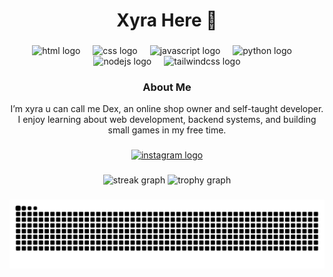 <h1 align="center">Xyra Here 👋</h1>

###

<div align="center">
  <img src="https://skillicons.dev/icons?i=html" height="60" alt="html logo" />
  <img width="12" />
  <img src="https://skillicons.dev/icons?i=css" height="60" alt="css logo" />
  <img width="12" />
  <img src="https://skillicons.dev/icons?i=js" height="60" alt="javascript logo" />
  <img width="12" />
  <img src="https://skillicons.dev/icons?i=python" height="60" alt="python logo" />
  <img width="12" />
  <img src="https://skillicons.dev/icons?i=nodejs" height="60" alt="nodejs logo" />
  <img width="12" />
  <img src="https://skillicons.dev/icons?i=tailwind" height="60" alt="tailwindcss logo" />
</div>

###

<h3 align="center">About Me</h3>

<p align="center">
  I’m xyra u can call me Dex, an online shop owner and self-taught developer.  
  I enjoy learning about web development, backend systems, and building small games in my free time.  
</p>

###

<div align="center">
  <a href="https://instagram.com/0fbynsh_" target="_blank">
    <img src="https://img.shields.io/static/v1?message=Instagram&logo=instagram&label=&color=E4405F&logoColor=white&labelColor=&style=for-the-badge" height="25" alt="instagram logo" />
  </a>
</div>

###

<div align="center">
  <img src="https://streak-stats.demolab.com?user=dexccv&locale=en&mode=daily&theme=dracula&hide_border=false&border_radius=5" height="150" alt="streak graph" />
  <img src="https://github-profile-trophy.vercel.app?username=dexccv&theme=dracula&column=-1&row=1&margin-w=8&margin-h=8&no-bg=false&no-frame=false" height="150" alt="trophy graph" />
</div>

###

<picture>
  <source media="(prefers-color-scheme: dark)" srcset="https://raw.githubusercontent.com/dexccv/dexccv/output/pacman-contribution-graph-dark.svg">
  <source media="(prefers-color-scheme: light)" srcset="https://raw.githubusercontent.com/dexccv/dexccv/output/pacman-contribution-graph.svg">
  <img alt="pacman contribution graph" src="https://raw.githubusercontent.com/dexccv/dexccv/output/pacman-contribution-graph.svg">
</picture>
